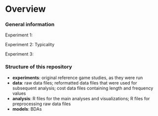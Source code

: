 # Overview

### General information

Experiment 1: 

Experiment 2: Typicality

Experiment 3:

### Structure of this repository

- **experiments**: original reference game studies, as they were run
- **data**: raw data files; reformatted data files that were used for subsequent analysis; cost data files containing length and frequency values
- **analysis**: R files for the main analyses and visualizations; R files for preprocessing raw data files
- **models**: BDAs